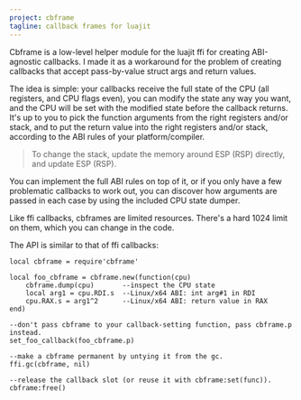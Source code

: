 ```yaml
---
project: cbframe
tagline: callback frames for luajit
---
```


Cbframe is a low-level helper module for the luajit ffi for creating ABI-agnostic callbacks.
I made it as a workaround for the problem of creating callbacks that accept pass-by-value
struct args and return values.

The idea is simple: your callbacks receive the full state of the CPU (all registers, and CPU flags even),
you can modify the state any way you want, and the CPU will be set with the modified state before the
callback returns. It's up to you to pick the function arguments from the right registers and/or stack,
and to put the return value into the right registers and/or stack, according to the ABI rules of your
platform/compiler.

> To change the stack, update the memory around ESP (RSP) directly, and update ESP (RSP).

You can implement the full ABI rules on top of it, or if you only have a few problematic callbacks
to work out, you can discover how arguments are passed in each case by using the included CPU state dumper.

Like ffi callbacks, cbframes are limited resources. There's a hard 1024 limit on them, which you can
change in the code.

The API is similar to that of ffi callbacks:

~~~{.lua}
local cbframe = require'cbframe'

local foo_cbframe = cbframe.new(function(cpu)
	cbframe.dump(cpu)       --inspect the CPU state
	local arg1 = cpu.RDI.s  --Linux/x64 ABI: int arg#1 in RDI
	cpu.RAX.s = arg1^2      --Linux/x64 ABI: return value in RAX
end)

--don't pass cbframe to your callback-setting function, pass cbframe.p instead.
set_foo_callback(foo_cbframe.p)

--make a cbframe permanent by untying it from the gc.
ffi.gc(cbframe, nil)

--release the callback slot (or reuse it with cbframe:set(func)).
cbframe:free()
~~~
